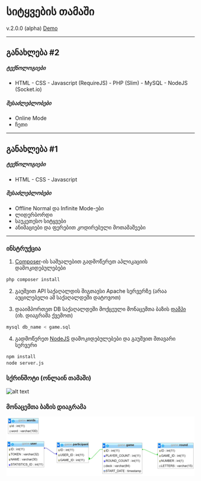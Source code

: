# სიტყვების თამაში 
v.2.0.0 (alpha) [Demo](https://georgegach.github.io/wordgame/)
***

## განახლება #2
##### ტექნოლოგიები
- HTML - CSS - Javascript (RequireJS) - PHP (Slim) - MySQL - NodeJS (Socket.io)

##### შესაძლებლობები
- Online Mode
- ჩეთი

***

## განახლება #1
##### ტექნოლოგიები
- HTML - CSS - Javascript

##### შესაძლებლობები
- Offline Normal და Infinite Mode-ები
- ლიდერბორდი
- საუკეთესო სიტყვები
- ანიმაციები და ფერებით კოდირებული მოთამაშეები


***
### ინსტრუქცია
1) [Composer](https://getcomposer.org/download/)-ის საშუალებით გადმოწერეთ  აპლიკაციის დამოკიდებულებები  
```bash
php composer install
```
2) გაუშვით API საქაღალდის შიგთავსი Apache სერვერზე (არაა აუცილებელი ამ საქაღალდეში დატოვოთ)

3) დააიმპორთეთ DB საქაღალდეში მოქცეული მონაცემთა ბაზის [დამპი](https://github.com/georgegach/wordgame/raw/master/DB/game.sql) (იხ. დიაგრამა ქვემოთ)
```bash
mysql db_name < game.sql
```
4) გადმოწერეთ [NodeJS](https://nodejs.org/en/download/) დამოკიდებულებები და გაუშვით მთავარი სერვერი
```bash
npm install
node server.js
```

### სქრინშოტი (ონლაინ თამაში)
![alt text](https://github.com/georgegach/wordgame/raw/master/docs/screen.png)


### მონაცემთა ბაზის დიაგრამა
![alt text](https://github.com/georgegach/wordgame/raw/master/DB/design.JPG)
